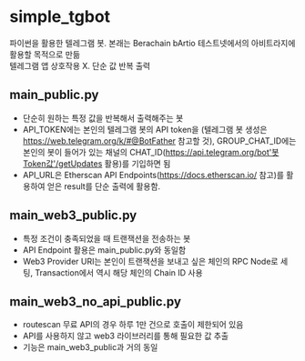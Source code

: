 # simple_tgbot
파이썬을 활용한 텔레그램 봇. 본래는 Berachain bArtio 테스트넷에서의 아비트라지에 활용할 목적으로 만듦  
텔레그램 앱 상호작용 X. 단순 값 반복 출력

## main_public.py
- 단순히 원하는 특정 값을 반복해서 출력해주는 봇
- API_TOKEN에는 본인의 텔레그램 봇의 API token을 (텔레그램 봇 생성은 https://web.telegram.org/k/#@BotFather 참고할 것),  GROUP_CHAT_ID에는 본인의 봇이 들어가 있는 채널의 CHAT_ID(https://api.telegram.org/bot'봇Token값'/getUpdates 활용)를 기입하면 됨
- API_URL은 Etherscan API Endpoints(https://docs.etherscan.io/ 참고)를 활용하여 얻은 result를 단순 출력에 활용함.

## main_web3_public.py
- 특정 조건이 충족되었을 때 트랜잭션을 전송하는 봇
- API Endpoint 활용은 main_public.py와 동일함
- Web3 Provider URI는 본인이 트랜잭션을 보내고 싶은 체인의 RPC Node로 세팅, Transaction에서 역시 해당 체인의 Chain ID 사용

## main_web3_no_api_public.py
- routescan 무료 API의 경우 하루 1만 건으로 호출이 제한되어 있음
- API를 사용하지 않고 web3 라이브러리를 통해 필요한 값 추출
- 기능은 main_web3_public과 거의 동일
